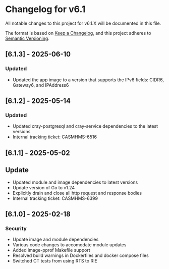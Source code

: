 # Changelog for v6.1

All notable changes to this project for v6.1.X will be documented in this file.

The format is based on [Keep a Changelog](https://keepachangelog.com/en/1.0.0/),
and this project adheres to [Semantic Versioning](https://semver.org/spec/v2.0.0.html).

## [6.1.3] - 2025-06-10

### Updated

- Updated the app image to a version that supports the IPv6 fields: CIDR6, Gateway6, and IPAddress6

## [6.1.2] - 2025-05-14

### Updated

- Updated cray-postgresql and cray-service dependencies to the latest versions
- Internal tracking ticket: CASMHMS-6516

## [6.1.1] - 2025-05-02

## Update

- Updated module and image dependencies to latest versions
- Update version of Go to v1.24
- Explicitly drain and close all http request and response bodies
- Internal tracking ticket: CASMHMS-6399

## [6.1.0] - 2025-02-18

### Security

- Update image and module dependencies
- Various code changes to accomodate module updates
- Added image-pprof Makefile support
- Resolved build warnings in Dockerfiles and docker compose files
- Switched CT tests from using RTS to RIE
